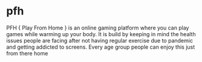 # pfh
PFH { Play From Home } is an online gaming platform where you can play  games while warming up your body. It is build by keeping in mind the health  issues people are facing after not having regular exercise due to pandemic and  getting addicted to screens. Every age group people can enjoy this just from there home
